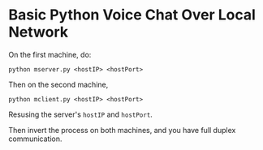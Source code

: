 # Basic Python Voice Chat Over Local Network

On the first machine, do:

```
python mserver.py <hostIP> <hostPort>
```

Then on the second machine,

```
python mclient.py <hostIP> <hostPort>
```

Resusing the server's `hostIP` and `hostPort`.

Then invert the process on both machines, and you have full duplex communication.